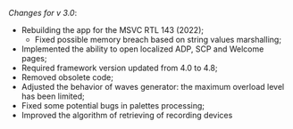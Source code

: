 _Changes for v 3.0_:
- Rebuilding the app for the MSVC RTL 143 (2022);
    - Fixed possible memory breach based on string values marshalling;
- Implemented the ability to open localized ADP, SCP and Welcome pages;
- Required framework version updated from 4.0 to 4.8;
- Removed obsolete code;
- Adjusted the behavior of waves generator: the maximum overload level has been limited;
- Fixed some potential bugs in palettes processing;
- Improved the algorithm of retrieving of recording devices
